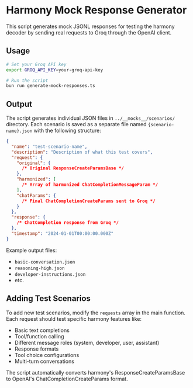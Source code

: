 # Harmony Mock Response Generator

This script generates mock JSONL responses for testing the harmony decoder by sending real requests to Groq through the OpenAI client.

## Usage

```bash
# Set your Groq API key
export GROQ_API_KEY=your-groq-api-key

# Run the script
bun run generate-mock-responses.ts
```

## Output

The script generates individual JSON files in `../__mocks__/scenarios/` directory. Each scenario is saved as a separate file named `{scenario-name}.json` with the following structure:

```json
{
  "name": "test-scenario-name",
  "description": "Description of what this test covers",
  "request": {
    "original": {
      /* Original ResponseCreateParamsBase */
    },
    "harmonized": [
      /* Array of harmonized ChatCompletionMessageParam */
    ],
    "chatParams": {
      /* Final ChatCompletionCreateParams sent to Groq */
    }
  },
  "response": {
    /* ChatCompletion response from Groq */
  },
  "timestamp": "2024-01-01T00:00:00.000Z"
}
```

Example output files:

- `basic-conversation.json`
- `reasoning-high.json`
- `developer-instructions.json`
- etc.

## Adding Test Scenarios

To add new test scenarios, modify the `requests` array in the main function. Each request should test specific harmony features like:

- Basic text completions
- Tool/function calling
- Different message roles (system, developer, user, assistant)
- Response formats
- Tool choice configurations
- Multi-turn conversations

The script automatically converts harmony's ResponseCreateParamsBase to OpenAI's ChatCompletionCreateParams format.
